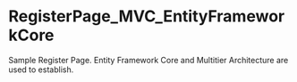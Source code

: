# RegisterPage_MVC_EntityFrameworkCore
Sample Register Page. Entity Framework Core and Multitier Architecture are used to establish.
